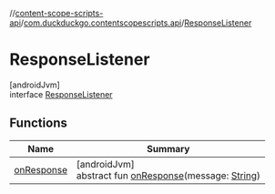 //[content-scope-scripts-api](../../../index.md)/[com.duckduckgo.contentscopescripts.api](../index.md)/[ResponseListener](index.md)

# ResponseListener

[androidJvm]\
interface [ResponseListener](index.md)

## Functions

| Name | Summary |
|---|---|
| [onResponse](on-response.md) | [androidJvm]<br>abstract fun [onResponse](on-response.md)(message: [String](https://kotlinlang.org/api/latest/jvm/stdlib/kotlin/-string/index.html)) |
